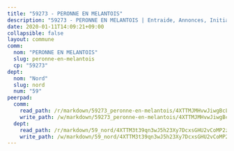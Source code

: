 ```yaml
---
title: "59273 - PERONNE EN MELANTOIS"
description: "59273 - PERONNE EN MELANTOIS | Entraide, Annonces, Initiatives"
date: 2020-01-11T14:09:21+09:00
collapsible: false
layout: commune
comm:
  nom: "PERONNE EN MELANTOIS"
  slug: peronne-en-melantois
  cp: "59273"
dept:
  nom: "Nord"
  slug: nord
  num: "59"
peerpad:
  comm:
    read_path: /r/markdown/59273_peronne-en-melantois/4XTTMJMHvwJiwgBcLd5RyAZqEbbpEfPiwQscajhTGWireNTNz
    write_path: /w/markdown/59273_peronne-en-melantois/4XTTMJMHvwJiwgBcLd5RyAZqEbbpEfPiwQscajhTGWireNTNz-K3TgV7SJWqMxaxN983tsicGWEXquqzBa3XRHpxw6Wq8U4xDRaR6QiK37VBwr29spkF4wMpzphjeU7E7nQfounjQgQgWNbFb6wN4BG1ogQ2RbNLYxK8x5My3Nirj6vxFFuzbRL4Q2
  dept:
    read_path: /r/markdown/59_nord/4XTTM3t39qn3wJ5h23Xy7DcxsGHU2vCoMP2z3iS4TUn3TrtdJ
    write_path: /w/markdown/59_nord/4XTTM3t39qn3wJ5h23Xy7DcxsGHU2vCoMP2z3iS4TUn3TrtdJ-K3TgTuZGkuZqXfr6fpmH7pGsMT6ndvZQMyRDze5QBt7XScLWHoBi246kLoDKpTH2Yo4f3AFSSJqGc2ozvNww7qPLqsDjpvahxCbQ6F5znbfjp6kVgaDcTYc9LyhwSfYuCevnvZUQ
---
```


